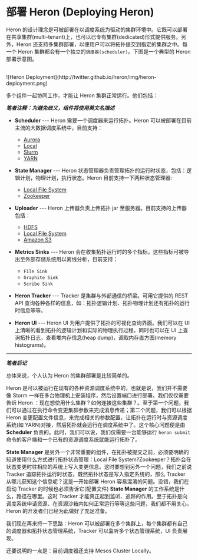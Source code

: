 # 部署 Heron (Deploying Heron)

Heron 的设计理念是可被部署在以调度系统为驱动的集群环境中。它既可以部署在共享集群(multi-tenant)上，也可以已专有集群(dedicated)形式提供服务。另外，Heron 还支持多集群部署，以便用户可以将拓扑提交到指定的集群之中。每一个 Heron 集群都会有一个独立的`调度器(scheduler)`。下图是一个典型的 Heron 部署示意图。

<br />
![Heron Deployment](http://twitter.github.io/heron/img/heron-deployment.png)
<br/>

多个组件一起协同工作，才能让 Heron 集群正常运行。他们包括：

***笔者注释：为避免歧义，组件将使用英文名描述***

* **Scheduler** --- Heron 需要一个调度器来运行拓扑。Heron 可以被部署在目前主流的大数据调度系统中，目前支持：
  * [Aurora](http://twitter.github.io/heron/docs/operators/deployment/schedulers/aurora/)
  * [Local](schedulers/local)
  * [Slurm](schedulers/slurm)
  * [YARN](../Schedulers/YARN-Cluster.md)

* **State Manager** --- Heron 状态管理器负责管理拓扑的运行时状态，包括：逻辑计划，物理计划，执行状态。Heron 目前支持一下两种状态管理器:
  * [Local File System](../State-Managers/Local-FS.md)
  * [Zookeeper](../State-Managers/Zookeeper.md)

* **Uploader** --- Heron 上传器负责上传拓扑 jar 至服务器。目前支持的上传器包括：
  * [HDFS](http://twitter.github.io/heron/docs/operators/deployment/uploaders/hdfs)
  * [Local File System](http://twitter.github.io/heron/docs/operators/deployment/uploaders/localfs)
  * [Amazon S3](http://twitter.github.io/heron/docs/operators/deployment/uploaders/s3)

* **Metrics Sinks** --- Heron 会在收集拓扑运行时的多个指标。这些指标可被导出至外部存储系统用以离线分析，目前支持：
  * `File Sink`
  * `Graphite Sink`
  * `Scribe Sink`

* **Heron Tracker** --- Tracker 是集群与外部通信的桥梁。可用它提供的 REST API 查询各种各样的信息，如：拓扑逻辑计划、拓扑物理计划还有拓扑的运行时信息等等。

* **Heron UI** --- Heron UI 为用户提供了拓扑的可视化查询界面。我们可以在 UI 上清晰的看到拓扑的逻辑计划和实际的物理执行过程，同时也可以在 UI 上查询拓扑日志，查看堆内存信息(heap dump)，调取内存直方图(memory histograms)。

---
***笔者后记***

总体来说，个人认为 Heron 的集群部署是比较简单的。

Heron 是可以被运行在现有的各种资源调度系统中的，也就是说，我们并不需要像 Storm 一样在多台物理机上安装程序，然后设置端口进行部署。我们仅仅需要告诉 Heron ：现在想使用什么集群？如何连接这些集群？。至于第一个问题，我们可以通过在执行命令变更集群参数来完成消息传递；第二个问题，我们可以根据 Heron 变更配置文件信息，来完成相关的参数配置，让拓扑在运行时与资源调度系统(如 YARN)对接，然后拓扑就会运行在调度系统中了。这个核心问题便是由 **Scheduler** 负责的。此时，我们可以说，我们仅需要一台能够运行 `heron submit` 命令的客户端和一个已有的资源调度系统就能运行拓扑了。

**State Manager** 是另外一个非常重要的组件，在拓扑被提交之前，必须要明确的知道使用什么方式进行拓扑状态管理：Local File System?Zookeeper？拓扑会在状态变更时往相应的系统上写入变更信息。这时要想到另外一个问题，我们之前说 Tracker 追踪拓扑运行时状态，既然拓扑状态是写入指定系统的，那么 Tracker 从哪儿获知这个信息呢？这是一开始部署 Heron 容易混淆的问题。没错，我们在启动 Tracker 的时候也必须告诉它(配置文件) **State Manager** 的工作系统是什么，路径在哪里。这时 Tracker 才能真正起到监听、追踪的作用。至于拓扑是向调度系统申请资源、在资源沙箱内如何正常运行等等这些问题，我们都不用关心，Heron 的开发者们已经为此做好了充足准备。

我们现在再来捋一下思路：Heron 可以被部署在多个集群上，每个集群都有自己的调度器和拓扑状态管理系统，Tracker 可以监听多个状态管理系统，UI 负责展现。

还要说明的一点是：目前调度器还支持 Mesos Cluster Locally。
